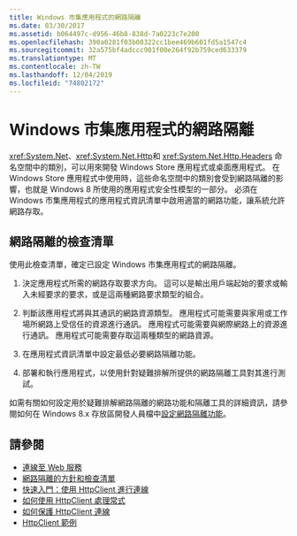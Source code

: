 ```yaml
---
title: Windows 市集應用程式的網路隔離
ms.date: 03/30/2017
ms.assetid: b064497c-d956-46b8-838d-7a0223c7e200
ms.openlocfilehash: 390a0281f03b08322cc1bee469b601fd5a1547c4
ms.sourcegitcommit: 32a575bf4adccc901f00e264f92b759ced633379
ms.translationtype: MT
ms.contentlocale: zh-TW
ms.lasthandoff: 12/04/2019
ms.locfileid: "74802172"
---
```

# <a name="network-isolation-for-windows-store-apps"></a>Windows 市集應用程式的網路隔離

<xref:System.Net>、<xref:System.Net.Http>和 <xref:System.Net.Http.Headers> 命名空間中的類別，可以用來開發 Windows Store 應用程式或桌面應用程式。 在 Windows Store 應用程式中使用時，這些命名空間中的類別會受到網路隔離的影響，也就是 Windows 8 所使用的應用程式安全性模型的一部分。 必須在 Windows 市集應用程式的應用程式資訊清單中啟用適當的網路功能，讓系統允許網路存取。  
  
## <a name="checklist-for-network-isolation"></a>網路隔離的檢查清單  

使用此檢查清單，確定已設定 Windows 市集應用程式的網路隔離。  
  
1. 決定應用程式所需的網路存取要求方向。 這可以是輸出用戶端起始的要求或輸入未經要求的要求，或是這兩種網路要求類型的組合。  
  
2. 判斷該應用程式將與其通訊的網路資源類型。 應用程式可能需要與家用或工作場所網路上受信任的資源進行通訊。 應用程式可能需要與網際網路上的資源進行通訊。 應用程式可能需要存取這兩種類型的網路資源。  
  
3. 在應用程式資訊清單中設定最低必要網路隔離功能。  
  
4. 部署和執行應用程式，以使用針對疑難排解所提供的網路隔離工具對其進行測試。  
  
如需有關如何設定用於疑難排解網路隔離的網路功能和隔離工具的詳細資訊，請參閱如何在 Windows 8.x 存放區開發人員檔中[設定網路隔離功能](https://docs.microsoft.com/previous-versions/windows/apps/hh770532(v=win.10))。
  
## <a name="see-also"></a>請參閱

- [連線至 Web 服務](https://docs.microsoft.com/previous-versions/windows/apps/hh761504(v=win.10))
- [網路隔離的方針和檢查清單](https://docs.microsoft.com/previous-versions/windows/apps/hh770532(v=win.10))
- [快速入門：使用 HttpClient 進行連線](https://docs.microsoft.com/previous-versions/windows/apps/hh781239(v=win.10))
- [如何使用 HttpClient 處理常式](https://docs.microsoft.com/previous-versions/windows/apps/hh781241(v=win.10))
- [如何保護 HttpClient 連線](https://docs.microsoft.com/previous-versions/windows/apps/hh781240(v=win.10))
- [HttpClient 範例](https://code.msdn.microsoft.com/windowsapps/HttpClient-sample-55700664)
